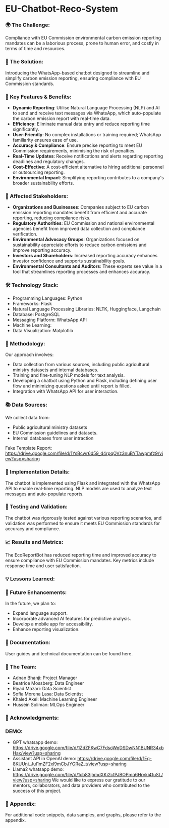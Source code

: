 # EU-Chatbot-Reco-System

### 🌍 The Challenge:

Compliance with EU Commission environmental carbon emission reporting mandates can be a laborious process, prone to human error, and costly in terms of time and resources.

### 🤖 The Solution:

Introducing the WhatsApp-based chatbot designed to streamline and simplify carbon emission reporting, ensuring compliance with EU Commission standards.

### 🔑 Key Features & Benefits:

- **Dynamic Reporting**: Utilise Natural Language Processing (NLP) and AI to send and receive text messages via WhatsApp, which auto-populate the carbon emission report with real-time data.
- **Efficiency**: Eliminate manual data entry and reduce reporting time significantly.
- **User-Friendly**: No complex installations or training required; WhatsApp familiarity ensures ease of use.
- **Accuracy & Compliance**: Ensure precise reporting to meet EU Commission requirements, minimising the risk of penalties.
- **Real-Time Updates**: Receive notifications and alerts regarding reporting deadlines and regulatory changes.
- **Cost-Effective**: A cost-efficient alternative to hiring additional personnel or outsourcing reporting.
- **Environmental Impact**: Simplifying reporting contributes to a company's broader sustainability efforts.

### 🤝 Affected Stakeholders:

- **Organizations and Businesses**: Companies subject to EU carbon emission reporting mandates benefit from efficient and accurate reporting, reducing compliance risks.
- **Regulatory Authorities**: EU Commission and national environmental agencies benefit from improved data collection and compliance verification.
- **Environmental Advocacy Groups**: Organizations focused on sustainability appreciate efforts to reduce carbon emissions and improve reporting accuracy.
- **Investors and Shareholders**: Increased reporting accuracy enhances investor confidence and supports sustainability goals.
- **Environmental Consultants and Auditors**: These experts see value in a tool that streamlines reporting processes and enhances accuracy.

### 🛠️ Technology Stack:

- Programming Languages: Python
- Frameworks: Flask
- Natural Language Processing Libraries: NLTK, Huggingface, Langchain
- Database: PostgreSQL
- Messaging Platform: WhatsApp API
- Machine Learning:
- Data Visualization: Matplotlib

### 🧠 Methodology:

Our approach involves:

- Data collection from various sources, including public agricultural ministry datasets and internal databases.
- Training and fine-tuning NLP models for text analysis.
- Developing a chatbot using Python and Flask, including defining user flow and minimizing questions asked until report is filled.
- Integration with WhatsApp API for user interaction.

### 📚 Data Sources:

We collect data from:

- Public agricultural ministry datasets
- EU Commission guidelines and datasets.
- Internal databases from user intraction

Fake Template Report: https://drive.google.com/file/d/1YsBcwr6d59_d4rpqOVz3nuBYTawpmfz9/view?usp=sharing

### 🚀 Implementation Details:

The chatbot is implemented using Flask and integrated with the WhatsApp API to enable real-time reporting. NLP models are used to analyze text messages and auto-populate reports.

### 🧪 Testing and Validation:

The chatbot was rigorously tested against various reporting scenarios, and validation was performed to ensure it meets EU Commission standards for accuracy and compliance.

### 📈 Results and Metrics:

The EcoReportBot has reduced reporting time and improved accuracy to ensure compliance with EU Commission mandates. Key metrics include response time and user satisfaction.

### 💡 Lessons Learned:

### 📆 Future Enhancements:

In the future, we plan to:

- Expand language support.
- Incorporate advanced AI features for predictive analysis.
- Develop a mobile app for accessibility.
- Enhance reporting visualization.

### 📄 Documentation:

User guides and technical documentation can be found here.

### 👥 The Team:

- Adnan Bhanji: Project Manager
- Beatrice Mossberg: Data Engineer
- Riyad Mazari: Data Scientist
- Sofia Morena Lasa: Data Scientist
- Khaled Akel: Machine Learning Engineer
- Hussein Soliman: MLOps Engineer

### 🙏 Acknowledgments:

### DEMO:
- GPT whatsapp demo: https://drive.google.com/file/d/1ZdZFKwC7FdsoWqDSDwNN1BUNR34xbHax/view?usp=sharing
- Assistant API in OpenAI demo:
https://drive.google.com/file/d/1Eq-8KUUni_Jul1mZF2xl9mCbJYGRaZ_t/view?usp=sharing
- Llama2 whatsapp demo: https://drive.google.com/file/d/1cb83jhmdXKi2ctPJBOPmq6Hrvki41uSL/view?usp=sharing
We would like to express our gratitude to our mentors, collaborators, and data providers who contributed to the success of this project.

### 📜 Appendix:

For additional code snippets, data samples, and graphs, please refer to the appendix.
